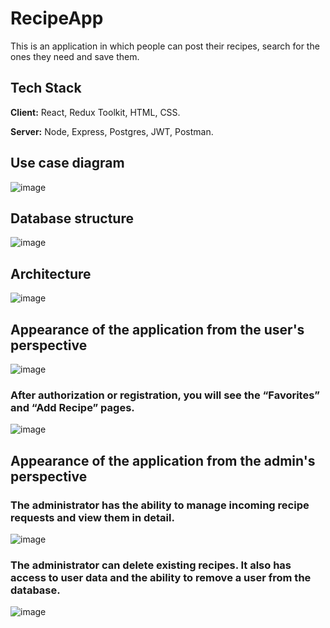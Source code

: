 # RecipeApp
This is an application in which people can post their recipes, search for the ones they need and save them.

## Tech Stack

**Client:** React, Redux Toolkit, HTML, CSS.

**Server:** Node, Express, Postgres, JWT, Postman.
## Use case diagram
![image](https://github.com/Makosik/RecipeApp/assets/71659410/2d80f426-a0e2-4af3-9811-d65f41067ed9)

## Database structure
![image](https://github.com/Makosik/RecipeApp/assets/71659410/a282e39a-0de7-49b8-99d2-aa1cc2c424f1)

## Architecture
![image](https://github.com/Makosik/RecipeApp/assets/71659410/dbc88f73-f6f8-4cb1-8924-7a0393e1b2aa)

## Appearance of the application from the user's perspective
![image](https://github.com/Makosik/RecipeApp/assets/71659410/2dcd066d-b879-4c3e-bf7d-a6f7dbef5fde)
### After authorization or registration, you will see the “Favorites” and “Add Recipe” pages.
![image](https://github.com/Makosik/RecipeApp/assets/71659410/04981741-7bf4-4b52-b11c-c77893c437af)

## Appearance of the application from the admin's perspective
### The administrator has the ability to manage incoming recipe requests and view them in detail.
![image](https://github.com/Makosik/RecipeApp/assets/71659410/ae36a3dc-be71-4c98-abf8-df15dd6b0cef)
### The administrator can delete existing recipes. It also has access to user data and the ability to remove a user from the database.
![image](https://github.com/Makosik/RecipeApp/assets/71659410/f8717fb1-100b-44d2-b8a2-ed240dca6c92)

